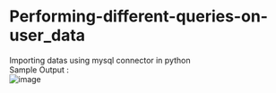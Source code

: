 # Performing-different-queries-on-user_data
Importing datas using mysql connector in python
<br>
Sample Output :
<br>
![image](https://github.com/user-attachments/assets/4e124c15-8db0-4c3a-9ce3-52eb061ca49d)
